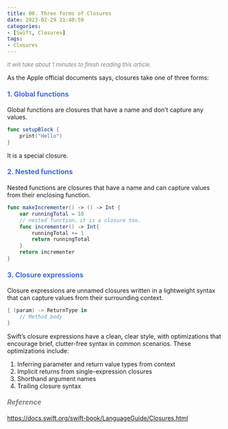 ```yaml
---
title: 00. Three forms of Closures
date: 2023-02-29 21:40:59
categories: 
- [Swift, Closures]
tags:
- Closures
---
```


<font color=gray size=2>*It will take about 1 minutes to finish reading this article.*</font>

As the Apple official documents says, closures take one of three forms:


#### <font size=3 color=#4169E1> 1. Global functions </font> 
Global functions are closures that have a name and don’t capture any values.
```Swift 
func setupBlock {
    print("Hello")
}
```
It is a special closure.

#### <font size=3 color=#4169E1> 2. Nested functions </font>
Nested functions are closures that have a name and can capture values from their enclosing function. 
```Swift 
func makeIncrementer() -> () -> Int {
    var runningTotal = 10
    // nested function，it is a closure too.
    func incrementer() -> Int{
        runningTotal += 1
        return runningTotal
    }
    return incrementer
}
```
#### <font size=3 color=#4169E1> 3. Closure expressions </font>
Closure expressions are unnamed closures written in a lightweight syntax that can capture values from their surrounding context.
```Swift 
{ (param) -> ReturnType in
    // Method body
}
```
Swift’s closure expressions have a clean, clear style, with optimizations that encourage brief, clutter-free syntax in common scenarios. These optimizations include:
1. Inferring parameter and return value types from context
2. Implicit returns from single-expression closures
3. Shorthand argument names
4. Trailing closure syntax

#### <font size=3 color=gray>*Reference*</font>
<https://docs.swift.org/swift-book/LanguageGuide/Closures.html>  
